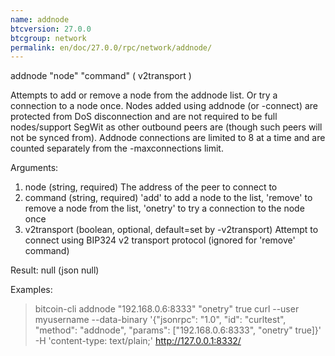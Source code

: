 ```yaml
---
name: addnode
btcversion: 27.0.0
btcgroup: network
permalink: en/doc/27.0.0/rpc/network/addnode/
---
```


addnode "node" "command" ( v2transport )

Attempts to add or remove a node from the addnode list.
Or try a connection to a node once.
Nodes added using addnode (or -connect) are protected from DoS disconnection and are not required to be
full nodes/support SegWit as other outbound peers are (though such peers will not be synced from).
Addnode connections are limited to 8 at a time and are counted separately from the -maxconnections limit.

Arguments:
1. node           (string, required) The address of the peer to connect to
2. command        (string, required) 'add' to add a node to the list, 'remove' to remove a node from the list, 'onetry' to try a connection to the node once
3. v2transport    (boolean, optional, default=set by -v2transport) Attempt to connect using BIP324 v2 transport protocol (ignored for 'remove' command)

Result:
null    (json null)

Examples:
> bitcoin-cli addnode "192.168.0.6:8333" "onetry" true
> curl --user myusername --data-binary '{"jsonrpc": "1.0", "id": "curltest", "method": "addnode", "params": ["192.168.0.6:8333", "onetry" true]}' -H 'content-type: text/plain;' http://127.0.0.1:8332/


